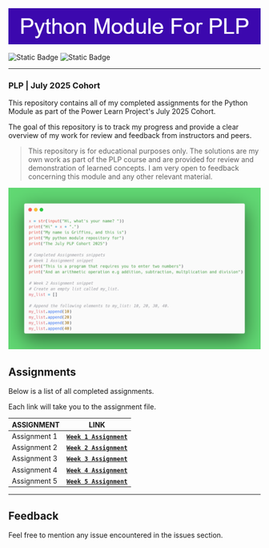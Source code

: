 <div align="left">
  <img src="https://github.com/Colonia458/Python-module/blob/main/Python_Module_For_PLP%20(1).png" width="700"/>
    
  ![Static Badge](https://img.shields.io/badge/Python%20-%207.1%25%20-%20turquoise?style=for-the-badge&logo=Python&labelColor=%23edf2f4&color=%23ef233c)
  ![Static Badge](https://img.shields.io/badge/Jupyter%20Notebook%20-%2092.9%25%20-%20orange?style=for-the-badge&logo=Jupyter&labelColor=%23edf2f4&color=%232b2d42)
</div>

***

### PLP | July 2025 Cohort

This repository contains all of my completed assignments for the Python Module as part of the Power Learn Project's July 2025 Cohort.

The goal of this repository is to track my progress and provide a clear overview of my work for review and feedback from instructors and peers.


> This repository is for educational purposes only.
> The solutions are my own work as part of the PLP course and are provided for review and demonstration of learned concepts.
> I am very open to feedback concerning this module and any other relevant material.


<div>
  <img src = "https://github.com/Colonia458/Python-module/blob/main/carbon.png"/>
  
</div>

## Assignments

Below is a list of all completed assignments.

Each link will take you to the assignment file.

| ASSIGNMENT | LINK |
| ------- | ------- |
| Assignment 1 | [**`Week 1 Assignment`**](https://github.com/Colonia458/Python-module/blob/main/Basic-calulator-program.py) |
| Assignment 2 | [**`Week 2 Assignment`**](https://github.com/Colonia458/Python-module/blob/main/Assignment%202.py) |
| Assignment 3 | [**`Week 3 Assignment`**](https://github.com/Colonia458/Python-module/blob/main/Assignment-3.py) |
| Assignment 4 | [**`Week 4 Assignment`**](https://github.com/Colonia458/Python-module/blob/main/input2.py) |
| Assignment 5 | [**`Week 5 Assignment`**](https://github.com/Colonia458/Python-module/blob/main/Assignment-5.py) |

***

## Feedback

Feel free to mention any issue encountered in the issues section.
